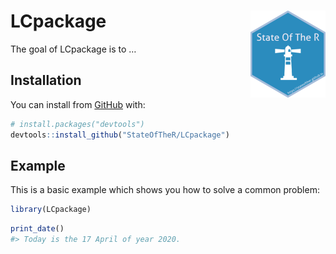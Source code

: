 
<!-- README.md is generated from README.Rmd. Please edit that file -->

# LCpackage <img src='man/figures/logo.png' align="right" height="139" />

<!-- badges: start -->

<!-- badges: end -->

The goal of LCpackage is to …

## Installation

You can install from [GitHub](https://github.com/) with:

``` r
# install.packages("devtools")
devtools::install_github("StateOfTheR/LCpackage")
```

## Example

This is a basic example which shows you how to solve a common problem:

``` r
library(LCpackage)
```

``` r
print_date()
#> Today is the 17 April of year 2020.
```
